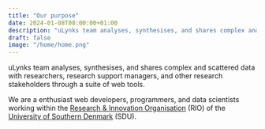 ```yaml
---
title: "Our purpose"
date: 2024-01-08T08:00:00+01:00
description: "uLynks team analyses, synthesises, and shares complex and scattered data with researchers, research support managers, and other research stakeholders through a suite of web tools. We are a enthusiast web developers, programmers, and data scientists working within the Research & Innovation Organisation (RIO) of the University of Southern Denmark (SDU)"
draft: false
image: "/home/home.png"
---
```


<!--
uLynks is a team of enthusiasts web developers, programmers, data analysts and data scientists anchored in the Research & Innovation Organisation (RIO) of the University of Southern Denmark (SDU) which aims to bring complex and scattered data to researchers, research support manager, stakeholders through a suite of web tools.
-->

uLynks team analyses, synthesises, and shares complex and scattered data with researchers, research support managers, and other research stakeholders through a suite of web tools.

We are a enthusiast web developers, programmers, and data scientists working within the [Research & Innovation Organisation](https://www.sdu.dk/en/om_sdu/sdurio) (RIO) of the [University of Southern Denmark](https://www.sdu.dk/en) (SDU).
